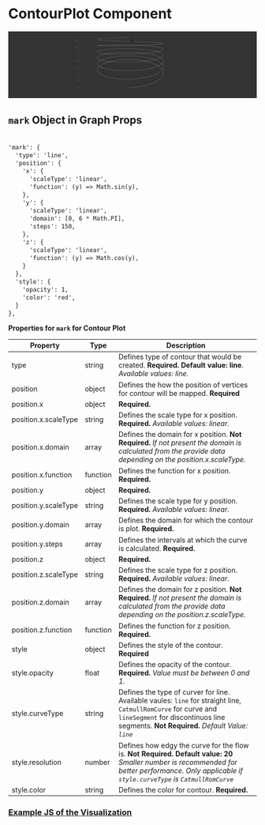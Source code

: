 # ContourPlot Component

![ContourPlot](../imgs/ContourPlot.png)

## `mark` Object in Graph Props
```

'mark': {
  'type': 'line',
  'position': {
    'x': {
      'scaleType': 'linear',
      'function': (y) => Math.sin(y),
    },
    'y': {
      'scaleType': 'linear',
      'domain': [0, 6 * Math.PI],
      'steps': 150,
    },
    'z': {
      'scaleType': 'linear',
      'function': (y) => Math.cos(y),
    }
  },
  'style': {
    'opacity': 1,
    'color': 'red',
  }
},
```

__Properties for `mark` for Contour Plot__

Property|Type|Description
---|---|---
type|string|Defines type of contour that would be created. __Required. Default value: line__. _Available values: line._
position|object|Defines the how the position of vertices for contour will be mapped. __Required__
position.x|object|__Required.__
position.x.scaleType|string|Defines the scale type for x position. __Required.__ _Available values: linear._
position.x.domain|array|Defines the domain for x position. __Not Required.__ _If not present the domain is calculated from the provide data depending on the position.x.scaleType._
position.x.function|function|Defines the function for x position. __Required.__
position.y|object|__Required.__
position.y.scaleType|string|Defines the scale type for y position. __Required.__ _Available values: linear._
position.y.domain|array|Defines the domain for which the contour is plot. __Required.__
position.y.steps|array|Defines the intervals at which the curve is calculated. __Required.__
position.z|object|__Required.__
position.z.scaleType|string|Defines the scale type for z position. __Required.__ _Available values: linear._
position.z.domain|array|Defines the domain for z position. __Not Required.__ _If not present the domain is calculated from the provide data depending on the position.z.scaleType._
position.z.function|function|Defines the function for z position. __Required.__
style|object|Defines the style of the contour. __Required__
style.opacity|float|Defines the opacity of the contour. __Required.__ _Value must be between 0 and 1._
style.curveType|string|Defines the type of curver for line. Available vaules: `line` for straight line, `CatmullRomCurve` for curve and `lineSegment` for discontinuos line segments.  __Not Required.__ _Default Value: `line`_
style.resolution|number|Defines how edgy the curve for the flow is. __Not Required. Default value: 20__ _Smaller number is recommended for better performance. Only applicable if `style.curveType` is `CatmullRomCurve`_
style.color|string|Defines the color for contour. __Required.__

### [Example JS of the Visualization](../examples/ContourPlot.js)
